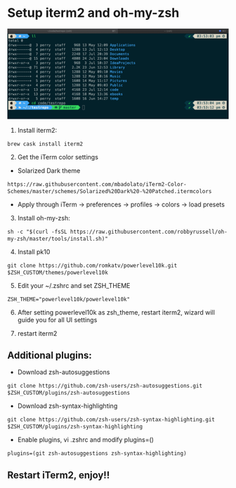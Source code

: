 # Setup iterm2 and oh-my-zsh

![alt text](https://github.com/perrydevx/perry-files/blob/master/iterm2-omz.png)

1. Install iterm2: 
```
brew cask install iterm2
```
2. Get the iTerm color settings
- Solarized Dark theme
```
https://raw.githubusercontent.com/mbadolato/iTerm2-Color-Schemes/master/schemes/Solarized%20Dark%20-%20Patched.itermcolors
```
- Apply through iTerm → preferences → profiles → colors → load presets

3. Install oh-my-zsh: 
```
sh -c "$(curl -fsSL https://raw.githubusercontent.com/robbyrussell/oh-my-zsh/master/tools/install.sh)"
```
4. Install pk10
```
git clone https://github.com/romkatv/powerlevel10k.git $ZSH_CUSTOM/themes/powerlevel10k
```
5. Edit your ~/.zshrc and set ZSH_THEME
```
ZSH_THEME="powerlevel10k/powerlevel10k"
```
6. After setting powerlevel10k as zsh_theme, restart iterm2, wizard will guide you for all UI settings

7. restart iterm2

## Additional plugins:

- Download zsh-autosuggestions
```
git clone https://github.com/zsh-users/zsh-autosuggestions.git $ZSH_CUSTOM/plugins/zsh-autosuggestions
```
- Download zsh-syntax-highlighting
```
git clone https://github.com/zsh-users/zsh-syntax-highlighting.git $ZSH_CUSTOM/plugins/zsh-syntax-highlighting
```
- Enable plugins, vi .zshrc and modify plugins=()
```
plugins=(git zsh-autosuggestions zsh-syntax-highlighting)
```	
## Restart iTerm2, enjoy!!
